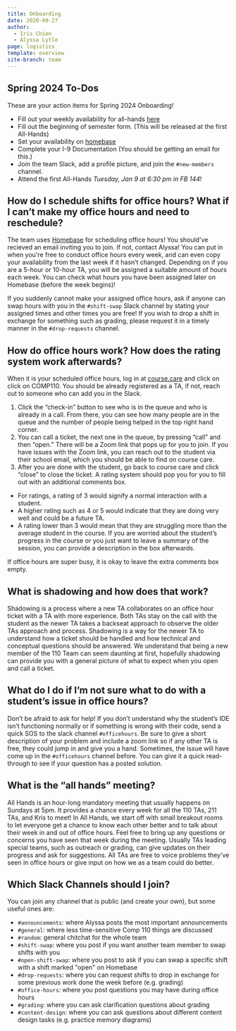 ```yaml
---
title: Onboarding
date: 2020-09-27
author:
  - Iris Chien
  - Alyssa Lytle
page: logistics
template: overview
site-branch: team
---
```

## Spring 2024 To-Dos

These are your action items for Spring 2024 Onboarding!

* Fill out your weekly availability for all-hands [here](http://whenisgood.net/khacb8f)
* Fill out the beginning of semester form. (This will be released at the first All-Hands)
* Set your availability on [homebase](https://app.joinhomebase.com/accounts/sign-in)
* Complete your I-9 Documentation (You should be getting an email for this.)
* Join the team Slack, add a profile picture, and join the `#new-members` channel.
* Attend the first All-Hands *Tuesday, Jan 9 at 6:30 pm in FB 144*!

## How do I schedule shifts for office hours? What if I can’t make my office hours and need to reschedule?

The team uses [Homebase](https://app.joinhomebase.com/accounts/sign-in) for scheduling office hours! You should've recieved an email inviting you to join. If not, contact Alyssa! You can put in when you're free to conduct office hours every week, and can even copy your availability from the last week if it hasn’t changed. Depending on if you are a 5-hour or 10-hour TA, you will be assigned a suitable amount of hours each week. You can check what hours you have been assigned later on Homebase (before the week begins)!

If you suddenly cannot make your assigned office hours, ask if anyone can swap hours with you in the `#shift-swap` Slack channel by stating your assigned times and other times you are free! If you wish to drop a shift in exchange for something such as grading, please request it in a timely manner in the `#drop-requests` channel.

## How do office hours work? How does the rating system work afterwards?

When it is your scheduled office hours, log in at [course.care](https://course.care) and click on click on COMP110. You should be already registered as a TA, if not, reach out to someone who can add you in the Slack.

1. Click the “check-in” button to see who is in the queue and who is already in a call. From there, you can see how many people are in the queue and the number of people being helped in the top right hand corner.
2. You can call a ticket, the next one in the queue, by pressing “call” and then “open.” There will be a Zoom link that pops up for you to join. If you have issues with the Zoom link, you can reach out to the student via their school email, which you should be able to find on course care.
3. After you are done with the student, go back to course care and click “close” to close the ticket. A rating system should pop you for you to fill out with an additional comments box.

- For ratings, a rating of 3 would signify a normal interaction with a student.
- A higher rating such as 4 or 5 would indicate that they are doing very well and could be a future TA.
- A rating lower than 3 would mean that they are struggling more than the average student in the course. If you are worried about the student’s progress in the course or you just want to leave a summary of the session, you can provide a description in the box afterwards.

If office hours are super busy, it is okay to leave the extra comments box empty.

## What is shadowing and how does that work?

Shadowing is a process where a new TA collaborates on an office hour ticket with a TA with more experience. Both TAs stay on the call with the student as the newer TA takes a backseat approach to observe the older TAs approach and process. Shadowing is a way for the newer TA to understand how a ticket should be handled and how technical and conceptual questions should be answered. We understand that being a new member of the 110 Team can seem daunting at first, hopefully shadowing can provide you with a general picture of what to expect when you open and call a ticket.

## What do I do if I’m not sure what to do with a student’s issue in office hours?

Don’t be afraid to ask for help! If you don’t understand why the student’s IDE isn’t functioning normally or if something is wrong with their code, send a quick SOS to the slack channel `#officehours`. Be sure to give a short description of your problem and include a zoom link so if any other TA is free, they could jump in and give you a hand. Sometimes, the issue will have come up in the `#officehours` channel before. You can give it a quick read-through to see if your question has a posted solution.

## What is the “all hands” meeting?

All Hands is an hour-long mandatory meeting that usually happens on Sundays at 5pm. It provides a chance every week for all the 110 TAs, 211 TAs, and Kris to meet! In All Hands, we start off with small breakout rooms to let everyone get a chance to know each other better and to talk about their week in and out of office hours. Feel free to bring up any questions or concerns you have seen that week during the meeting. Usually TAs leading special teams, such as outreach or grading, can give updates on their progress and ask for suggestions. All TAs are free to voice problems they’ve seen in office hours or give input on how we as a team could do better.

## Which Slack Channels should I join?

You can join any channel that is public (and create your own), but some useful ones are:

- `#announcements`: where Alyssa posts the most important announcements
- `#general`: where less time-sensitive Comp 110 things are discussed
- `#random`: general chitchat for the whole team
- `#shift-swap`: where you post if you want another team member to swap shifts with you
- `#open-shift-swap`: where you post to ask if you can swap a specific shift with a shift marked "open" on Homebase
- `#drop-requests`: where you can request shifts to drop in exchange for some previous work done the week before (e.g. grading)
- `#office-hours`: where you post questions you may have during office hours
- `#grading`: where you can ask clarification questions about grading
- `#content-design`: where you can ask questions about different content design tasks (e.g. practice memory diagrams)
